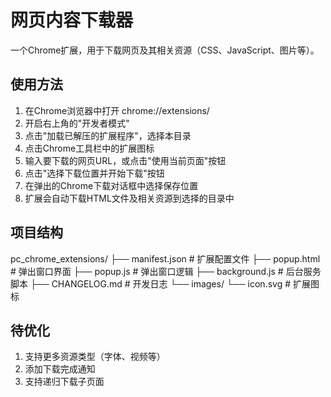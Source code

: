 # 网页内容下载器

一个Chrome扩展，用于下载网页及其相关资源（CSS、JavaScript、图片等）。

## 使用方法

1. 在Chrome浏览器中打开 chrome://extensions/
2. 开启右上角的"开发者模式"
3. 点击"加载已解压的扩展程序"，选择本目录
4. 点击Chrome工具栏中的扩展图标
5. 输入要下载的网页URL，或点击"使用当前页面"按钮
6. 点击"选择下载位置并开始下载"按钮
7. 在弹出的Chrome下载对话框中选择保存位置
8. 扩展会自动下载HTML文件及相关资源到选择的目录中
## 项目结构

pc_chrome_extensions/
├── manifest.json # 扩展配置文件
├── popup.html # 弹出窗口界面
├── popup.js # 弹出窗口逻辑
├── background.js # 后台服务脚本
├── CHANGELOG.md # 开发日志
└── images/
└── icon.svg # 扩展图标
## 待优化
1. 支持更多资源类型（字体、视频等）
2. 添加下载完成通知
3. 支持递归下载子页面